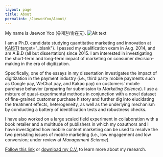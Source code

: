```yaml
---
layout: page
title: About
permalink: /JaewonYoo/About/
---
```


My name is Jaewon Yoo (유재원/俞在元). 
![Alt text](https://raw.githubusercontent.com/j1yoo4/j1yoo4.github.io/master/Jaewon%20Yoo_5.png?raw=true "Jaewon Yoo")

I am a Ph.D. candidate studying quantitative marketing and innovation at [KAIST](https://btm.kaist.ac.kr/en/){:target="_blank"}. I passed my qualification exam in Aug. 2014, and am A.B.D (all but dissertation) since 2015. I am interested in investigating the short-term and long-term impact of marketing on consumer decision-making in the era of digitization. 

Specifically, one of the essays in my dissertation investigates the impact of digitization in the payment industry (i.e., third party mobile payments such as Google pay, WeChat pay, and Kakao pay) on customers' mobile purchase behavior (preparing for submission to _Marketing Science_). I use a mixture of quasi-experimental methods in conjunction with a novel dataset of fine-grained customer purchase history and further dig into elucidating the treatment effects, heterogeneity, as well as the underlying mechanism by conducting a battery of identification tests and robustness checks.

I have also worked on a large scaled field experiment in collaboration with a book retailer and a multitude of publishers in which my coauthors and I have investigated how mobile content marketing can be used to resolve the two persisting issues of mobile marketing (i.e., low engagement and low conversion; under review at _Management Science_).

[Follow this link](https://j1yoo4.github.io/JaewonYoo/Research) or [download my C.V.](https://j1yoo4.github.io/JaewonYoo/C.V) to learn more about my research.
